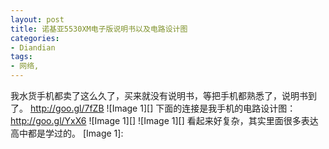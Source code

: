 ```yaml
---
layout: post
title: 诺基亚5530XM电子版说明书以及电路设计图
categories:
- Diandian
tags:
- 网络, 
---
```

我水货手机都卖了这么久了，买来就没有说明书，等把手机都熟悉了，说明书到了。 http://goo.gl/7fZB !\[Image 1\]\[\] 下面的连接是我手机的电路设计图： http://goo.gl/YxX6 !\[Image 1\]\[\] !\[Image 1\]\[\] 看起来好复杂，其实里面很多表达高中都是学过的。 \[Image 1\]: